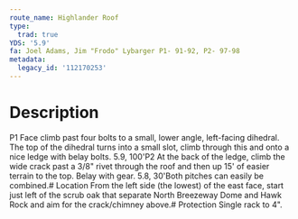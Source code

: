 ```yaml
---
route_name: Highlander Roof
type:
  trad: true
YDS: '5.9'
fa: Joel Adams, Jim "Frodo" Lybarger P1- 91-92, P2- 97-98
metadata:
  legacy_id: '112170253'
---
```

# Description
P1 Face climb past four bolts to a small, lower angle, left-facing dihedral. The top of the dihedral turns into a small slot, climb through this and onto a nice ledge with belay bolts. 5.9, 100'P2 At the back of the ledge, climb the wide crack past a 3/8" rivet through the roof and then up 15' of easier terrain to the top. Belay with gear. 5.8, 30'Both pitches can easily be combined.# Location
From the left side (the lowest) of the east face, start just left of the scrub oak that separate North Breezeway Dome and Hawk Rock and aim for the crack/chimney above.# Protection
Single rack to 4".